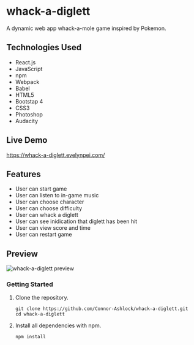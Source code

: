 # whack-a-diglett
A dynamic web app whack-a-mole game inspired by Pokemon.

## Technologies Used
- React.js
- JavaScript
- npm
- Webpack
- Babel
- HTML5
- Bootstap 4
- CSS3
- Photoshop
- Audacity

## Live Demo
https://whack-a-diglett.evelynpei.com/

## Features
- User can start game
- User can listen to in-game music
- User can choose character
- User can choose difficulty
- User can whack a diglett
- User can see inidication that diglett has been hit
- User can view score and time
- User can restart game

## Preview
<p>
  <img src="dist/images/whack-a-diglett.gif" alt="whack-a-diglett preview">
</p>

### Getting Started

1. Clone the repository.

    ```shell
    git clone https://github.com/Connor-Ashlock/whack-a-diglett.git
    cd whack-a-diglett
    ```
2. Install all dependencies with npm.

    ```shell
    npm install
    ```
